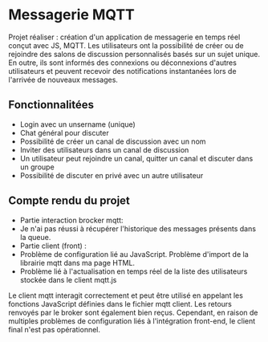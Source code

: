 # Messagerie MQTT
Projet réaliser : création d'un application de messagerie  en temps réel conçut avec JS, MQTT. Les utilisateurs ont la possibilité de créer ou de rejoindre des salons de discussion personnalisés basés sur un sujet unique. En outre, ils sont informés des connexions ou déconnexions d'autres utilisateurs et peuvent recevoir des notifications instantanées lors de l'arrivée de nouveaux messages.

## Fonctionnalitées

- Login avec un unsername (unique)
- Chat général pour discuter 
- Possibilité de créer un canal de discussion avec un nom 
- Inviter des utilisateurs dans un canal de discussion 
- Un utilisateur peut rejoindre un canal, quitter un canal et discuter dans un groupe
- Possibilité de discuter en privé avec un autre utilisateur

## Compte rendu du projet 

- Partie interaction brocker mqtt: 
- Je n'ai pas réussi à récupérer l'historique des messages présents dans la queue. 
- Partie client (front) : 
- Problème de configuration lié au JavaScript. Problème d'import de la librairie mqtt dans ma page HTML.
- Problème lié à l'actualisation en temps réel de la liste des utilisateurs stockée dans le client mqtt.js

Le client mqtt interagit correctement et peut être utilisé en appelant les fonctions JavaScript définies dans le fichier mqtt client. Les retours renvoyés par le broker sont également bien reçus. Cependant, en raison de multiples problèmes de configuration liés à l'intégration front-end, le client final n'est pas opérationnel.

